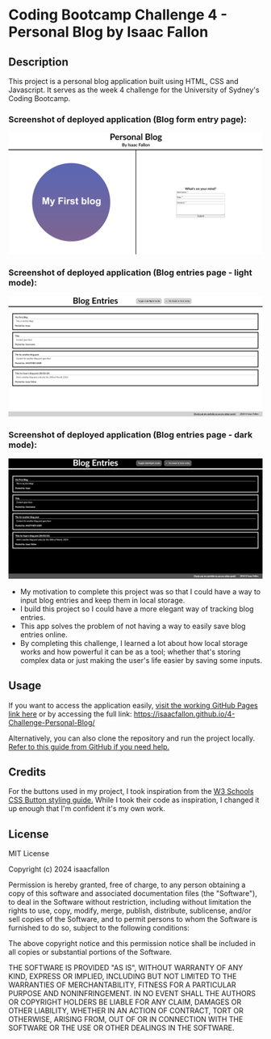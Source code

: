 # Coding Bootcamp Challenge 4 - Personal Blog by Isaac Fallon

## Description

This project is a personal blog application built using HTML, CSS and Javascript. It serves as the week 4 challenge for the University of Sydney's Coding Bootcamp.

### Screenshot of deployed application (Blog form entry page):

![Screenshot of deployed application showing blog form page.](./assets/images/IF-Challenge-4_Blog-Form.png)

### Screenshot of deployed application (Blog entries page - light mode):

![Screenshot of deployed application showing blog entries page in light mode.](./assets/images/IF-Challenge-4_Blog-Entries(Light).png)

### Screenshot of deployed application (Blog entries page - dark mode):

![Screenshot of deployed application showing blog entries page in light mode.](./assets/images/IF-Challenge-4_Blog-Entries(Dark).png)

- My motivation to complete this project was so that I could have a way to input blog entries and keep them in local storage. 
- I build this project so I could have a more elegant way of tracking blog entries.
- This app solves the problem of not having a way to easily save blog entries online. 
- By completing this challenge, I learned a lot about how local storage works and how powerful it can be as a tool; whether that's storing complex data or just making the user's life easier by saving some inputs. 

## Usage

If you want to access the application easily, [visit the working GitHub Pages link here](https://isaacfallon.github.io/4-Challenge-Personal-Blog/) or by accessing the full link:
https://isaacfallon.github.io/4-Challenge-Personal-Blog/

Alternatively, you can also clone the repository and run the project locally. [Refer to this guide from GitHub if you need help.](https://docs.github.com/en/repositories/creating-and-managing-repositories/cloning-a-repository/)

## Credits

For the buttons used in my project, I took inspiration from the [W3 Schools CSS Button styling guide.](https://www.w3schools.com/css/css3_buttons.asp) While I took their code as inspiration, I changed it up enough that I'm confident it's my own work.

## License

MIT License

Copyright (c) 2024 isaacfallon

Permission is hereby granted, free of charge, to any person obtaining a copy
of this software and associated documentation files (the "Software"), to deal
in the Software without restriction, including without limitation the rights
to use, copy, modify, merge, publish, distribute, sublicense, and/or sell
copies of the Software, and to permit persons to whom the Software is
furnished to do so, subject to the following conditions:

The above copyright notice and this permission notice shall be included in all
copies or substantial portions of the Software.

THE SOFTWARE IS PROVIDED "AS IS", WITHOUT WARRANTY OF ANY KIND, EXPRESS OR
IMPLIED, INCLUDING BUT NOT LIMITED TO THE WARRANTIES OF MERCHANTABILITY,
FITNESS FOR A PARTICULAR PURPOSE AND NONINFRINGEMENT. IN NO EVENT SHALL THE
AUTHORS OR COPYRIGHT HOLDERS BE LIABLE FOR ANY CLAIM, DAMAGES OR OTHER
LIABILITY, WHETHER IN AN ACTION OF CONTRACT, TORT OR OTHERWISE, ARISING FROM,
OUT OF OR IN CONNECTION WITH THE SOFTWARE OR THE USE OR OTHER DEALINGS IN THE
SOFTWARE.